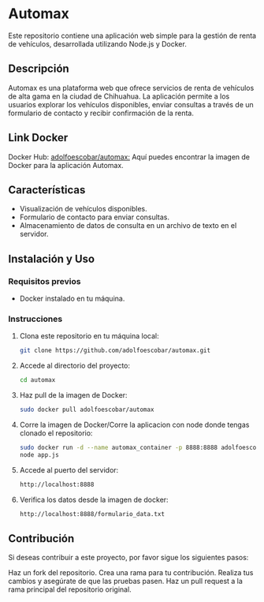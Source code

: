 # Automax

Este repositorio contiene una aplicación web simple para la gestión de renta de vehículos, desarrollada utilizando Node.js y Docker.

## Descripción

Automax es una plataforma web que ofrece servicios de renta de vehículos de alta gama en la ciudad de Chihuahua. La aplicación permite a los usuarios explorar los vehículos disponibles, enviar consultas a través de un formulario de contacto y recibir confirmación de la renta.

## Link Docker
Docker Hub: [adolfoescobar/automax:](https://hub.docker.com/r/adolfoescobar/automax) Aquí puedes encontrar la imagen de Docker para la aplicación Automax.

## Características

- Visualización de vehículos disponibles.
- Formulario de contacto para enviar consultas.
- Almacenamiento de datos de consulta en un archivo de texto en el servidor.

## Instalación y Uso

### Requisitos previos
- Docker instalado en tu máquina.

### Instrucciones

1. Clona este repositorio en tu máquina local:
   ```bash
   git clone https://github.com/adolfoescobar/automax.git
   
2. Accede al directorio del proyecto:
   ```bash
   cd automax

3. Haz pull de la imagen de Docker:
   ```bash
   sudo docker pull adolfoescobar/automax

4. Corre la imagen de Docker/Corre la aplicacion con node donde tengas clonado el repositorio:
   ```bash
   sudo docker run -d --name automax_container -p 8888:8888 adolfoescobar/automax:etiqueta
   node app.js
   
5. Accede al puerto del servidor:
   ```bash
   http://localhost:8888
   
5. Verifica los datos desde la imagen de docker:
   ```bash
   http://localhost:8888/formulario_data.txt

## Contribución
Si deseas contribuir a este proyecto, por favor sigue los siguientes pasos:

Haz un fork del repositorio.
Crea una rama para tu contribución.
Realiza tus cambios y asegúrate de que las pruebas pasen.
Haz un pull request a la rama principal del repositorio original.


